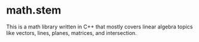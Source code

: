 # math.stem
This is a math library written in C++ that mostly covers linear algebra topics like vectors, lines, planes, matrices, and intersection.
